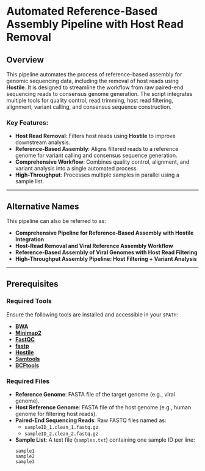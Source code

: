 # Automated Reference-Based Assembly Pipeline with Host Read Removal

## Overview

This pipeline automates the process of reference-based assembly for genomic sequencing data, including the removal of host reads using **Hostile**. It is designed to streamline the workflow from raw paired-end sequencing reads to consensus genome generation. The script integrates multiple tools for quality control, read trimming, host read filtering, alignment, variant calling, and consensus sequence construction.

### Key Features:
- **Host Read Removal**: Filters host reads using **Hostile** to improve downstream analysis.
- **Reference-Based Assembly**: Aligns filtered reads to a reference genome for variant calling and consensus sequence generation.
- **Comprehensive Workflow**: Combines quality control, alignment, and variant analysis into a single automated process.
- **High-Throughput**: Processes multiple samples in parallel using a sample list.

---

## Alternative Names

This pipeline can also be referred to as:
- **Comprehensive Pipeline for Reference-Based Assembly with Hostile Integration**
- **Host-Read Removal and Viral Reference Assembly Workflow**
- **Reference-Based Assembly of Viral Genomes with Host Read Filtering**
- **High-Throughput Assembly Pipeline: Host Filtering + Variant Analysis**

---

## Prerequisites

### Required Tools
Ensure the following tools are installed and accessible in your `$PATH`:
- [**BWA**](http://bio-bwa.sourceforge.net/)
- [**Minimap2**](https://github.com/lh3/minimap2)
- [**FastQC**](https://www.bioinformatics.babraham.ac.uk/projects/fastqc/)
- [**fastp**](https://github.com/OpenGene/fastp)
- [**Hostile**](https://github.com/bede/hostile)
- [**Samtools**](http://www.htslib.org/)
- [**BCFtools**](http://www.htslib.org/)

### Required Files
- **Reference Genome**: FASTA file of the target genome (e.g., viral genome).
- **Host Reference Genome**: FASTA file of the host genome (e.g., human genome for filtering host reads).
- **Paired-End Sequencing Reads**: Raw FASTQ files named as:
  - `sampleID_1.clean_1.fastq.gz`
  - `sampleID_2.clean_2.fastq.gz`
- **Sample List**: A text file (`samples.txt`) containing one sample ID per line:
  ```text
  sample1
  sample2
  sample3
